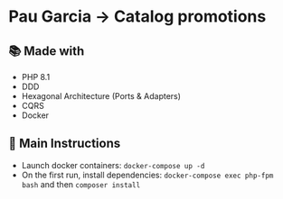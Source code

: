 # Pau Garcia -> Catalog promotions

## 📚 Made with
- PHP 8.1
- DDD
- Hexagonal Architecture (Ports & Adapters)
- CQRS
- Docker


## 🚀 Main Instructions 
- Launch docker containers: `docker-compose up -d`
- On the first run, install dependencies: `docker-compose exec php-fpm bash` and then `composer install`